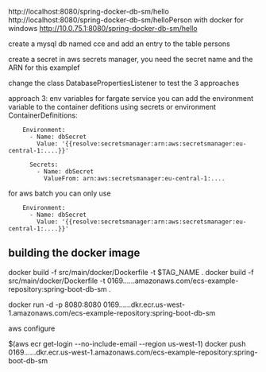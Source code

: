 http://localhost:8080/spring-docker-db-sm/hello
http://localhost:8080/spring-docker-db-sm/helloPerson
with docker for windows
http://10.0.75.1:8080/spring-docker-db-sm/hello


create a mysql db named cce and add an entry to the table persons

create a secret in aws secrets manager, you need the secret name and the ARN for this examplef

change the class DatabasePropertiesListener to test the 3 approaches

approach 3: env variables
for fargate service you can add the environment variable to the  container defitions
using secrets or environment 
 ContainerDefinitions:

        Environment:
          - Name: dbSecret    
            Value: '{{resolve:secretsmanager:arn:aws:secretsmanager:eu-central-1:....}}'

          Secrets:
            - Name: dbSecret
              ValueFrom: arn:aws:secretsmanager:eu-central-1:....

for aws batch you can only use 

        Environment:
          - Name: dbSecret    
            Value: '{{resolve:secretsmanager:arn:aws:secretsmanager:eu-central-1:....}}'


## building the docker image
docker build -f src/main/docker/Dockerfile -t $TAG_NAME .
docker build -f src/main/docker/Dockerfile -t 0169......amazonaws.com/ecs-example-repository:spring-boot-db-sm .
  
docker run -d -p 8080:8080 0169......dkr.ecr.us-west-1.amazonaws.com/ecs-example-repository:spring-boot-db-sm

aws configure

$(aws ecr get-login --no-include-email --region us-west-1)
 docker push 0169......dkr.ecr.us-west-1.amazonaws.com/ecs-example-repository:spring-boot-db-sm

  
